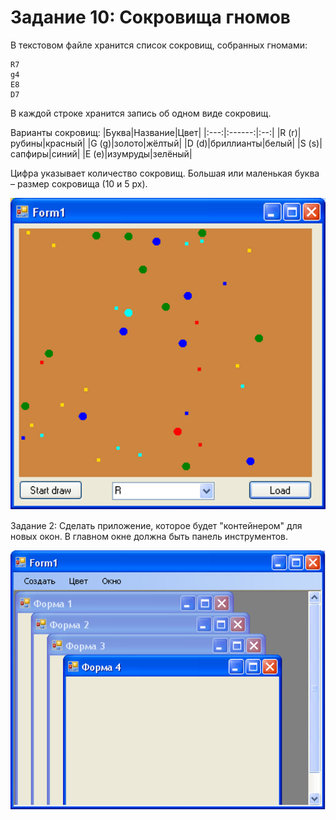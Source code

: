 # Задание 10: Сокровища гномов

В текстовом файле хранится список сокровищ, собранных гномами:
```
R7
g4
E8
D7
```
В каждой строке хранится запись об одном виде сокровищ.

Варианты сокровищ:
|Буква|Название|Цвет|
|:---:|:------:|:--:|
|R (r)|рубины|красный|
|G (g)|золото|жёлтый|
|D (d)|бриллианты|белый|
|S (s)|сапфиры|синий|
|E (e)|изумруды|зелёный|

Цифра указывает количество сокровищ. Большая или маленькая буква – размер сокровища (10 и 5 px).

![](https://github.com/kefaxoo/csharp-bsuir/raw/main/courses/l10/images/Picture%201.png)

Задание 2: Сделать приложение, которое будет "контейнером" для новых окон. В главном окне должна быть панель инструментов.

![](https://github.com/kefaxoo/csharp-bsuir/raw/main/courses/l9/images/Picture%202.png)